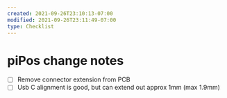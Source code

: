 ```yaml
---
created: 2021-09-26T23:10:13-07:00
modified: 2021-09-26T23:11:49-07:00
type: Checklist
---
```


# piPos change notes

- [ ] Remove connector extension from PCB
- [ ] Usb C alignment is good, but can extend out approx 1mm (max 1.9mm)
